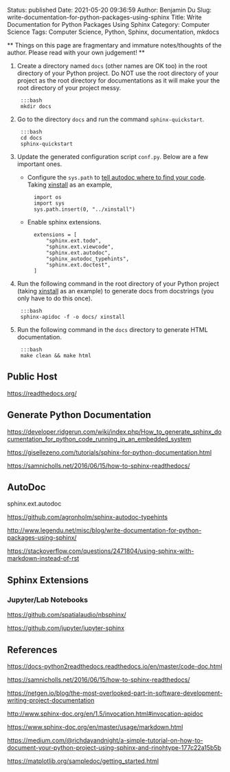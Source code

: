 Status: published
Date: 2021-05-20 09:36:59
Author: Benjamin Du
Slug: write-documentation-for-python-packages-using-sphinx
Title: Write Documentation for Python Packages Using Sphinx
Category: Computer Science
Tags: Computer Science, Python, Sphinx, documentation, mkdocs

**
Things on this page are fragmentary and immature notes/thoughts of the author.
Please read with your own judgement!
**


1. Create a directory named `docs` (other names are OK too) in the root directory of your Python project.
    Do NOT use the root directory of your project 
    as the root directory for documentations
    as it will make your the root directory of your project messy. 

        :::bash 
        mkdir docs

2. Go to the directory `docs` and run the command `sphinx-quickstart`.

        :::bash 
        cd docs 
        sphinx-quickstart 

3. Update the generated configuration script `conf.py`. 
    Below are a few important ones.

    - Configure the `sys.path`
        to [tell autodoc where to find your code](https://docs-python2readthedocs.readthedocs.io/en/master/code-doc.html#tell-autodoc-how-to-find-your-code).
        Taking [xinstall](https://github.com/dclong/xinstall) as an example,
 
            import os 
            import sys
            sys.path.insert(0, "../xinstall")            

    - Enable sphinx extensions.

            extensions = [
                "sphinx.ext.todo",
                "sphinx.ext.viewcode",
                "sphinx.ext.autodoc",
                "sphinx_autodoc_typehints",
                "sphinx.ext.doctest",
            ]

3. Run the following command in the root directory of your Python project 
    (taking [xinstall](https://github.com/dclong/xinstall) as an example) 
    to generate docs from docstrings 
    (you only have to do this once).

        :::bash
        sphinx-apidoc -f -o docs/ xinstall

4. Run the following command in the `docs` directory to generate HTML documentation. 

        :::bash 
        make clean && make html 

## Public Host 

https://readthedocs.org/

## Generate Python Documentation 

https://developer.ridgerun.com/wiki/index.php/How_to_generate_sphinx_documentation_for_python_code_running_in_an_embedded_system

https://gisellezeno.com/tutorials/sphinx-for-python-documentation.html

https://samnicholls.net/2016/06/15/how-to-sphinx-readthedocs/


## AutoDoc 

sphinx.ext.autodoc 

https://github.com/agronholm/sphinx-autodoc-typehints

http://www.legendu.net/misc/blog/write-documentation-for-python-packages-using-sphinx/

https://stackoverflow.com/questions/2471804/using-sphinx-with-markdown-instead-of-rst

## Sphinx Extensions

### Jupyter/Lab Notebooks

https://github.com/spatialaudio/nbsphinx/

https://github.com/jupyter/jupyter-sphinx


## References 

https://docs-python2readthedocs.readthedocs.io/en/master/code-doc.html

https://samnicholls.net/2016/06/15/how-to-sphinx-readthedocs/

https://netgen.io/blog/the-most-overlooked-part-in-software-development-writing-project-documentation


http://www.sphinx-doc.org/en/1.5/invocation.html#invocation-apidoc

https://www.sphinx-doc.org/en/master/usage/markdown.html

https://medium.com/@richdayandnight/a-simple-tutorial-on-how-to-document-your-python-project-using-sphinx-and-rinohtype-177c22a15b5b

https://matplotlib.org/sampledoc/getting_started.html

